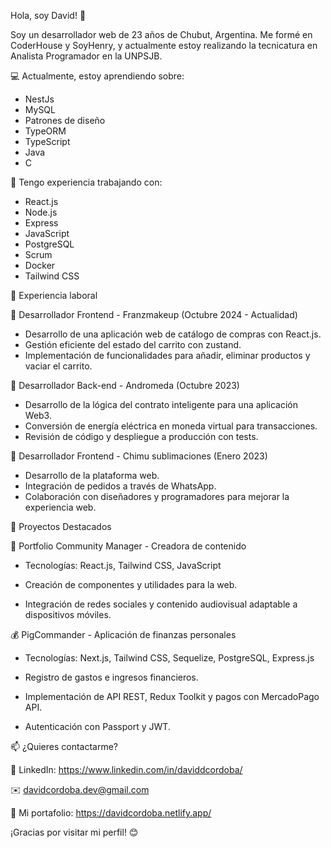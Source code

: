 Hola, soy David! 👋

Soy un desarrollador web de 23 años de Chubut, Argentina. Me formé en CoderHouse y SoyHenry, y actualmente estoy realizando la tecnicatura en Analista Programador en la UNPSJB.

💻 Actualmente, estoy aprendiendo sobre:

- NestJs
- MySQL
- Patrones de diseño
- TypeORM
- TypeScript
- Java
- C

🔧 Tengo experiencia trabajando con:

- React.js
- Node.js
- Express
- JavaScript
- PostgreSQL
- Scrum
- Docker
- Tailwind CSS
  
💼 Experiencia laboral

🚀 Desarrollador Frontend - Franzmakeup (Octubre 2024 - Actualidad)

- Desarrollo de una aplicación web de catálogo de compras con React.js.
- Gestión eficiente del estado del carrito con zustand.
- Implementación de funcionalidades para añadir, eliminar productos y vaciar el carrito.

🔗 Desarrollador Back-end - Andromeda (Octubre 2023)

- Desarrollo de la lógica del contrato inteligente para una aplicación Web3.
- Conversión de energía eléctrica en moneda virtual para transacciones.
- Revisión de código y despliegue a producción con tests.

🎨 Desarrollador Frontend - Chimu sublimaciones (Enero 2023)

- Desarrollo de la plataforma web.
- Integración de pedidos a través de WhatsApp.
- Colaboración con diseñadores y programadores para mejorar la experiencia web.

📌 Proyectos Destacados

🎥 Portfolio Community Manager - Creadora de contenido

- Tecnologías: React.js, Tailwind CSS, JavaScript

- Creación de componentes y utilidades para la web.

- Integración de redes sociales y contenido audiovisual adaptable a dispositivos móviles.

💰 PigCommander - Aplicación de finanzas personales

- Tecnologías: Next.js, Tailwind CSS, Sequelize, PostgreSQL, Express.js

- Registro de gastos e ingresos financieros.

- Implementación de API REST, Redux Toolkit y pagos con MercadoPago API.

- Autenticación con Passport y JWT.

📫 ¿Quieres contactarme?

💼 LinkedIn: https://www.linkedin.com/in/daviddcordoba/

✉️ davidcordoba.dev@gmail.com

🚀 Mi portafolio: https://davidcordoba.netlify.app/

¡Gracias por visitar mi perfil! 😊
